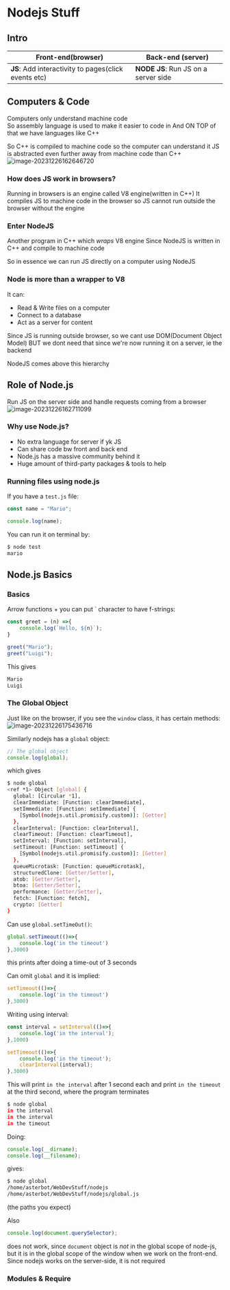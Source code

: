 # Nodejs Stuff

## Intro

| Front-end(browser)                                   | Back-end (server)                    |
| ---------------------------------------------------- | ------------------------------------ |
| **JS**: Add interactivity to pages(click events etc) | **NODE JS**: Run JS on a server side |

## Computers & Code

Computers only understand machine code<br>
So assembly language is used to make it easier to code in
And ON TOP of that we have languages like C++

So C++ is compiled to machine code so the computer can understand it
JS is abstracted even further away from machine code than C++
![image-20231226162646720](C:\Users\Arjun\AppData\Roaming\Typora\typora-user-images\image-20231226162646720.png)

### How does JS work in browsers?

Running in browsers is an engine called V8 engine(written in C++)
It compiles JS to machine code in the browser so JS cannot run outside the browser without the engine

### Enter NodeJS

Another program in C++ which *wraps* V8 engine
Since NodeJS is written in C++ and compile to machine code

So in essence we can run JS directly on a computer using NodeJS

### Node is more than a wrapper to V8

It can:

- Read & Write files on a computer
- Connect to a database
- Act as  a server for content

Since JS is running outside browser, so we cant use DOM(Document Object Model)
BUT we dont need that since we're now running it on a server, ie the backend

NodeJS comes above this hierarchy 



## Role of Node.js

Run JS on the server side and handle requests coming from a browser
![image-20231226162711099](C:\Users\Arjun\AppData\Roaming\Typora\typora-user-images\image-20231226162711099.png)



### Why use Node.js?

- No extra language for server if yk JS
- Can share code bw front and back end
- Node.js has a massive community behind it
- Huge amount of third-party packages & tools to help



### Running files using node.js

If you have a `test.js` file:
```js
const name = "Mario";

console.log(name);
```

You can run it on terminal by:
```bash
$ node test
mario
```



<div class="page-break-after:always;"></div>

## Node.js Basics

### Basics

Arrow functions + you can put ` character to have f-strings:
```js
const greet = (n) =>{
    console.log(`Hello, ${n}`);
}

greet("Mario");
greet("Luigi");
```

This gives

```bash
Mario
Luigi
```



### The Global Object

Just like on the browser, if you see the `window` class, it has certain methods:
![image-20231226175436716](C:\Users\Arjun\AppData\Roaming\Typora\typora-user-images\image-20231226175436716.png)

Similarly nodejs has a `global` object:
```js
// The global object 
console.log(global);
```

which gives
```bash
$ node global
<ref *1> Object [global] {
  global: [Circular *1],
  clearImmediate: [Function: clearImmediate],
  setImmediate: [Function: setImmediate] {
    [Symbol(nodejs.util.promisify.custom)]: [Getter]
  },
  clearInterval: [Function: clearInterval],
  clearTimeout: [Function: clearTimeout],
  setInterval: [Function: setInterval],
  setTimeout: [Function: setTimeout] {
    [Symbol(nodejs.util.promisify.custom)]: [Getter]
  },
  queueMicrotask: [Function: queueMicrotask],
  structuredClone: [Getter/Setter],
  atob: [Getter/Setter],
  btoa: [Getter/Setter],
  performance: [Getter/Setter],
  fetch: [Function: fetch],
  crypto: [Getter]
}
```

Can use `global.setTimeOut()`:
```js
global.setTimeout(()=>{
    console.log('in the timeout')   
},3000)
```

this prints after doing a time-out of 3 seconds

Can omit `global` and it is implied:
```js
setTimeout(()=>{
    console.log('in the timeout')   
},3000)
```


Writing using interval:
```js
const interval = setInterval(()=>{
    console.log('in the interval');
},1000)

setTimeout(()=>{
    console.log('in the timeout');
    clearInterval(interval);
},3000)
```

This will print `in the interval` after 1 second each and print `in the timeout` at the third second, where the program terminates
```bash
$ node global
in the interval
in the interval
in the timeout
```


Doing:
```js
console.log(__dirname);
console.log(__filename);
```

gives:
```bash
$ node global
/home/asterbot/WebDevStuff/nodejs
/home/asterbot/WebDevStuff/nodejs/global.js
```

(the paths you expect)


Also 
```js
console.log(document.querySelector);
```

does not work, since `document` object is *not* in the global scope of node-js, but it is in the global scope of the window when we work on the front-end. Since nodejs works on the server-side, it is not required



### Modules & Require
